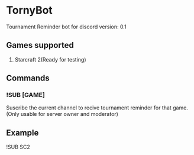 # TornyBot
Tournament Reminder bot for discord
version: 0.1

## Games supported

  1. Starcraft 2(Ready for testing)

## Commands

### !SUB [GAME]

Suscribe the current channel to recive tournament reminder for that game.(Only usable for server owner and moderator)

## Example

!SUB SC2
